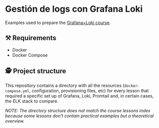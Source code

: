 # Gestión de logs con Grafana Loki

Examples used to prepare the [Grafana+Loki course](https://pro.codely.tv/library/gestion-de-logs-con-loki-y-grafana-179996/406456/about/).

## ⚒️️ Requirements

- Docker
- Docker Compose

## 🕵️ Project structure

This repository contains a directory with all the resources (`docker-compose.yml`, configuration, provisioning files,
etc)
for every lesson that required a specific set up of Grafana, Loki, Promtail and, in certain cases, the ELK stack to
compare.

*NOTE: The directory structure does not match the course lessons index because some lessons don't contain practical
examples but a theoretical overview.*